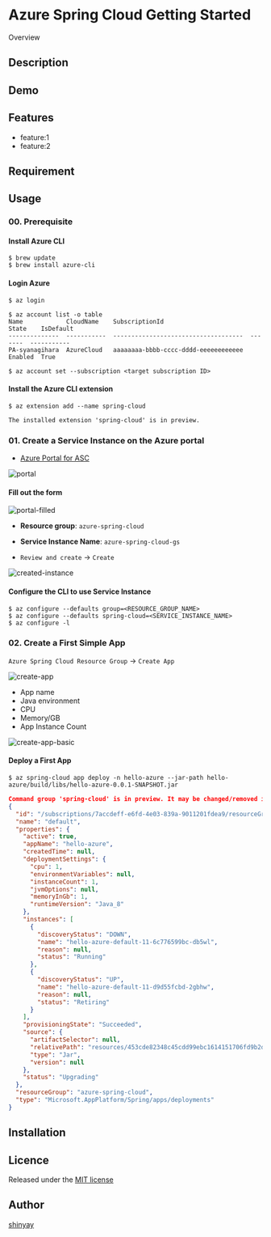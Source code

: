 # Azure Spring Cloud Getting Started

Overview

## Description

## Demo

## Features

- feature:1
- feature:2

## Requirement

## Usage
### 00. Prerequisite
#### Install Azure CLI
```
$ brew update
$ brew install azure-cli
```
#### Login Azure
```
$ az login

$ az account list -o table
Name            CloudName    SubscriptionId                        State    IsDefault
--------------  -----------  ------------------------------------  -------  -----------
PA-syanagihara  AzureCloud   aaaaaaaa-bbbb-cccc-dddd-eeeeeeeeeeee  Enabled  True
```

```
$ az account set --subscription <target subscription ID>
```

#### Install the Azure CLI extension
```
$ az extension add --name spring-cloud

The installed extension 'spring-cloud' is in preview.
```

### 01. Create a Service Instance on the Azure portal

- [Azure Portal for ASC](https://ms.portal.azure.com/#create/Microsoft.AppPlatform)

![portal](images/portal-default.png)

#### Fill out the form
![portal-filled](images/portal-filled.png)

- **Resource group**: `azure-spring-cloud`
- **Service Instance Name**: `azure-spring-cloud-gs`

- `Review and create` -> `Create`

![created-instance](images/created-instance.png)

#### Configure the CLI to use Service Instance

```
$ az configure --defaults group=<RESOURCE_GROUP_NAME>
$ az configure --defaults spring-cloud=<SERVICE_INSTANCE_NAME>
$ az configure -l
```

### 02. Create a First Simple App
`Azure Spring Cloud Resource Group` -> `Create App`

![create-app](images/create-app.png)

- App name
- Java environment
- CPU
- Memory/GB
- App Instance Count

![create-app-basic](images/create-app-basic.png)

#### Deploy a First App
```
$ az spring-cloud app deploy -n hello-azure --jar-path hello-azure/build/libs/hello-azure-0.0.1-SNAPSHOT.jar
```
```json
Command group 'spring-cloud' is in preview. It may be changed/removed in a future release.
{
  "id": "/subscriptions/7accdeff-e6fd-4e03-839a-9011201fdea9/resourceGroups/azure-spring-cloud/providers/Microsoft.AppPlatform/Spring/azure-spring-cloud-gs/apps/hello-azure/deployments/default",
  "name": "default",
  "properties": {
    "active": true,
    "appName": "hello-azure",
    "createdTime": null,
    "deploymentSettings": {
      "cpu": 1,
      "environmentVariables": null,
      "instanceCount": 1,
      "jvmOptions": null,
      "memoryInGb": 1,
      "runtimeVersion": "Java_8"
    },
    "instances": [
      {
        "discoveryStatus": "DOWN",
        "name": "hello-azure-default-11-6c776599bc-db5wl",
        "reason": null,
        "status": "Running"
      },
      {
        "discoveryStatus": "UP",
        "name": "hello-azure-default-11-d9d55fcbd-2gbhw",
        "reason": null,
        "status": "Retiring"
      }
    ],
    "provisioningState": "Succeeded",
    "source": {
      "artifactSelector": null,
      "relativePath": "resources/453cde82348c45cdd99ebc1614151706fd9b2d00c8727dcdeb4a9150d0e82a74-2019112111-1fdc2c6e-905f-41ba-bf2c-d809f891f523",
      "type": "Jar",
      "version": null
    },
    "status": "Upgrading"
  },
  "resourceGroup": "azure-spring-cloud",
  "type": "Microsoft.AppPlatform/Spring/apps/deployments"
}
```

## Installation

## Licence

Released under the [MIT license](https://gist.githubusercontent.com/shinyay/56e54ee4c0e22db8211e05e70a63247e/raw/34c6fdd50d54aa8e23560c296424aeb61599aa71/LICENSE)

## Author

[shinyay](https://github.com/shinyay)
